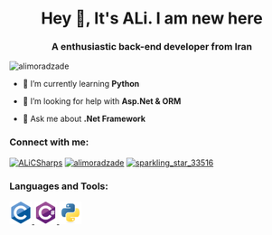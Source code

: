 <h1 align="center">Hey 👋, It's ALi. I am new here</h1>
<h3 align="center">A enthusiastic back-end developer from Iran</h3>

<p align="left"> <img src="https://komarev.com/ghpvc/?username=alimoradzade&label=Profile%20views&color=0e75b6&style=flat" alt="alimoradzade" /> </p>

- 🌱 I’m currently learning **Python**

- 🤝 I’m looking for help with **Asp.Net & ORM**

- 💬 Ask me about **.Net Framework**

<h3 align="left">Connect with me:</h3>
<p align="left">
<a href="https://t.me/alicsharps" target="blank"><img align="center" src="https://user-images.githubusercontent.com/49933115/139837223-bf23d3a9-4638-4e17-994a-ac8678d5f517.png" alt="ALiCSharps" height="40" width="40" /></a>
<a href="https://linkedin.com/in/alimoradzade" target="blank"><img align="center" src="https://raw.githubusercontent.com/rahuldkjain/github-profile-readme-generator/master/src/images/icons/Social/linked-in-alt.svg" alt="alimoradzade" height="30" width="40" /></a>
<a href="https://discord.gg/sparkling_star_33516" target="blank"><img align="center" src="https://raw.githubusercontent.com/rahuldkjain/github-profile-readme-generator/master/src/images/icons/Social/discord.svg" alt="sparkling_star_33516" height="30" width="40" /></a>
</p>

<h3 align="left">Languages and Tools:</h3>
<p align="left"> <a href="https://www.cprogramming.com/" target="_blank" rel="noreferrer"> <img src="https://raw.githubusercontent.com/devicons/devicon/master/icons/c/c-original.svg" alt="c" width="40" height="40"/> </a> <a href="https://www.w3schools.com/cs/" target="_blank" rel="noreferrer"> <img src="https://raw.githubusercontent.com/devicons/devicon/master/icons/csharp/csharp-original.svg" alt="csharp" width="40" height="40"/> </a> <a href="https://www.python.org" target="_blank" rel="noreferrer"> <img src="https://raw.githubusercontent.com/devicons/devicon/master/icons/python/python-original.svg" alt="python" width="40" height="40"/> </a> </p>

